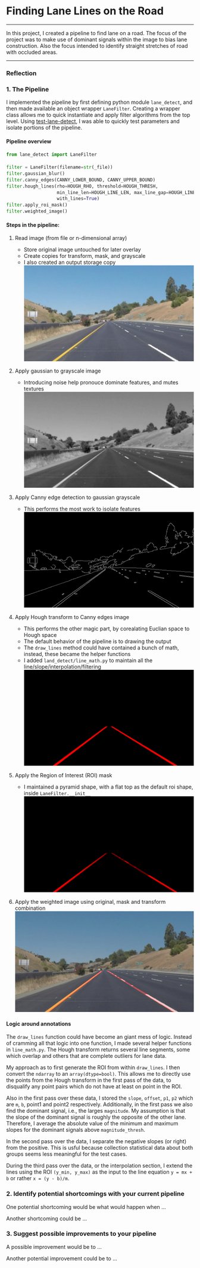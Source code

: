 # **Finding Lane Lines on the Road** 

---

In this project, I created a pipeline to find lane on a road. The focus of the project was to make use of dominant signals within the image to bias lane construction. Also the focus intended to identify straight stretches of road with occluded areas.

[//]: # (Image References)

[image1]: ./test_images_output/begin_solidYellowCurve2.jpg "begin"
[image2]: ./test_images_output/gaussian_solidYellowCurve2.jpg "grayscale"
[image3]: ./test_images_output/canny_solidYellowCurve2.jpg "canny"
[image4]: ./test_images_output/hough_solidYellowCurve2.jpg "hough"
[image5]: ./test_images_output/roi_solidYellowCurve2.jpg "roi"
[image6]: ./test_images_output/end_solidYellowCurve2.jpg "end"

---

### Reflection

### 1. The Pipeline

I implemented the pipeline by first defining python module `lane_detect`, and then made available an object wrapper `LaneFilter`. Creating a wrapper class allows me to quick instantiate and apply filter algorithms from the top level. Using [test-lane-detect](https://github.com/hhony/CarND-LaneLines-P1/blob/master/test-lane-detect), I was able to quickly test parameters and isolate portions of the pipeline.

#### Pipeline overview

```python
from lane_detect import LaneFilter

filter = LaneFilter(filename=str(_file))
filter.gaussian_blur()
filter.canny_edges(CANNY_LOWER_BOUND, CANNY_UPPER_BOUND)
filter.hough_lines(rho=HOUGH_RHO, threshold=HOUGH_THRESH,
                   min_line_len=HOUGH_LINE_LEN, max_line_gap=HOUGH_LINE_GAP,
                   with_lines=True)
filter.apply_roi_mask()
filter.weighted_image()
```

#### Steps in the pipeline:

1) Read image (from file or n-dimensional array)
    * Store original image untouched for later overlay
    * Create copies for transform, mask, and grayscale
    * I also created an output storage copy
![alt text][image1]
    
2) Apply gaussian to grayscale image
    * Introducing noise help pronouce dominate features, and mutes textures
![alt text][image2]

3) Apply Canny edge detection to gaussian grayscale
    * This performs the most work to isolate features
![alt text][image3]

4) Apply Hough transform to Canny edges image
    * This performs the other magic part, by corealating Euclian space to Hough space
    * The default behavior of the pipeline is to drawing the output
    * The `draw_lines` method could have contained a bunch of math, instead, these became the helper functions
    * I added `land_detect/line_math.py` to maintain all the line/slope/interpolation/filtering
![alt text][image4]

5) Apply the Region of Interest (ROI) mask
    * I maintained a pyramid shape, with a flat top as the default roi shape, inside `LaneFilter.__init__`
![alt text][image5]

6) Apply the weighted image using original, mask and transform combination
![alt text][image6]

#### Logic around annotations

The `draw_lines` function could have become an giant mess of logic. Instead of cramming all that logic into one function, I made several helper functions in `line_math.py`. The Hough transform returns several line segments, some which overlap and others that are complete outliers for lane data.

My approach as to first generate the ROI from within `draw_lines`. I then convert the `ndarray` to an `array(dtype=bool)`. This allows me to directly use the points from the Hough transform in the first pass of the data, to disqualify any point pairs which do not have at least on point in the ROI.

Also in the first pass over these data, I stored the `slope`, `offset`, `p1`, `p2` which are `m`, `b`, point1 and point2 respectively. Additionally, in the first pass we also find the dominant signal, i.e., the larges `magnitude`. My assumption is that the slope of the dominant signal is roughly the opposite of the other lane. Therefore, I average the absolute value of the minimum and maximum slopes for the dominant signals above `magnitude_thresh`.

In the second pass over the data, I separate the negative slopes (or right) from the positive. This is usful because collection statistical data about both groups seems less meaningful for the test cases.

During the third pass over the data, or the interpolation section, I extend the lines using the ROI `(y_min, y_max)` as the input to the line equation `y = mx + b` or rather `x = (y - b)/m`. 


### 2. Identify potential shortcomings with your current pipeline


One potential shortcoming would be what would happen when ... 

Another shortcoming could be ...


### 3. Suggest possible improvements to your pipeline

A possible improvement would be to ...

Another potential improvement could be to ...
